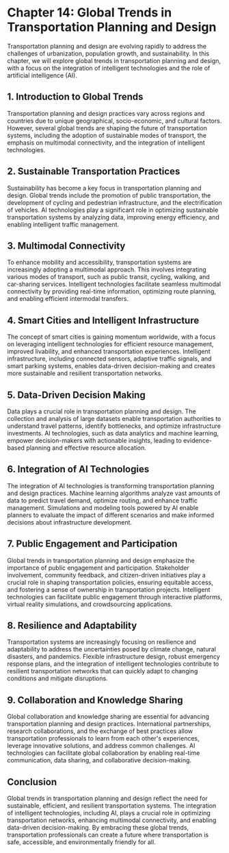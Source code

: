 Chapter 14: Global Trends in Transportation Planning and Design
===============================================================

Transportation planning and design are evolving rapidly to address the challenges of urbanization, population growth, and sustainability. In this chapter, we will explore global trends in transportation planning and design, with a focus on the integration of intelligent technologies and the role of artificial intelligence (AI).

**1. Introduction to Global Trends**
------------------------------------

Transportation planning and design practices vary across regions and countries due to unique geographical, socio-economic, and cultural factors. However, several global trends are shaping the future of transportation systems, including the adoption of sustainable modes of transport, the emphasis on multimodal connectivity, and the integration of intelligent technologies.

**2. Sustainable Transportation Practices**
-------------------------------------------

Sustainability has become a key focus in transportation planning and design. Global trends include the promotion of public transportation, the development of cycling and pedestrian infrastructure, and the electrification of vehicles. AI technologies play a significant role in optimizing sustainable transportation systems by analyzing data, improving energy efficiency, and enabling intelligent traffic management.

**3. Multimodal Connectivity**
------------------------------

To enhance mobility and accessibility, transportation systems are increasingly adopting a multimodal approach. This involves integrating various modes of transport, such as public transit, cycling, walking, and car-sharing services. Intelligent technologies facilitate seamless multimodal connectivity by providing real-time information, optimizing route planning, and enabling efficient intermodal transfers.

**4. Smart Cities and Intelligent Infrastructure**
--------------------------------------------------

The concept of smart cities is gaining momentum worldwide, with a focus on leveraging intelligent technologies for efficient resource management, improved livability, and enhanced transportation experiences. Intelligent infrastructure, including connected sensors, adaptive traffic signals, and smart parking systems, enables data-driven decision-making and creates more sustainable and resilient transportation networks.

**5. Data-Driven Decision Making**
----------------------------------

Data plays a crucial role in transportation planning and design. The collection and analysis of large datasets enable transportation authorities to understand travel patterns, identify bottlenecks, and optimize infrastructure investments. AI technologies, such as data analytics and machine learning, empower decision-makers with actionable insights, leading to evidence-based planning and effective resource allocation.

**6. Integration of AI Technologies**
-------------------------------------

The integration of AI technologies is transforming transportation planning and design practices. Machine learning algorithms analyze vast amounts of data to predict travel demand, optimize routing, and enhance traffic management. Simulations and modeling tools powered by AI enable planners to evaluate the impact of different scenarios and make informed decisions about infrastructure development.

**7. Public Engagement and Participation**
------------------------------------------

Global trends in transportation planning and design emphasize the importance of public engagement and participation. Stakeholder involvement, community feedback, and citizen-driven initiatives play a crucial role in shaping transportation policies, ensuring equitable access, and fostering a sense of ownership in transportation projects. Intelligent technologies can facilitate public engagement through interactive platforms, virtual reality simulations, and crowdsourcing applications.

**8. Resilience and Adaptability**
----------------------------------

Transportation systems are increasingly focusing on resilience and adaptability to address the uncertainties posed by climate change, natural disasters, and pandemics. Flexible infrastructure design, robust emergency response plans, and the integration of intelligent technologies contribute to resilient transportation networks that can quickly adapt to changing conditions and mitigate disruptions.

**9. Collaboration and Knowledge Sharing**
------------------------------------------

Global collaboration and knowledge sharing are essential for advancing transportation planning and design practices. International partnerships, research collaborations, and the exchange of best practices allow transportation professionals to learn from each other's experiences, leverage innovative solutions, and address common challenges. AI technologies can facilitate global collaboration by enabling real-time communication, data sharing, and collaborative decision-making.

**Conclusion**
--------------

Global trends in transportation planning and design reflect the need for sustainable, efficient, and resilient transportation systems. The integration of intelligent technologies, including AI, plays a crucial role in optimizing transportation networks, enhancing multimodal connectivity, and enabling data-driven decision-making. By embracing these global trends, transportation professionals can create a future where transportation is safe, accessible, and environmentally friendly for all.
